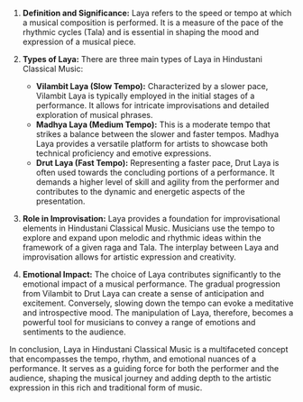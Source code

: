 

1. **Definition and Significance:**
   Laya refers to the speed or tempo at which a musical composition is performed. It is a measure of the pace of the rhythmic cycles (Tala) and is essential in shaping the mood and expression of a musical piece. 

2. **Types of Laya:**
   There are three main types of Laya in Hindustani Classical Music:
   - **Vilambit Laya (Slow Tempo):** Characterized by a slower pace, Vilambit Laya is typically employed in the initial stages of a performance. It allows for intricate improvisations and detailed exploration of musical phrases.
   - **Madhya Laya (Medium Tempo):** This is a moderate tempo that strikes a balance between the slower and faster tempos. Madhya Laya provides a versatile platform for artists to showcase both technical proficiency and emotive expressions.
   - **Drut Laya (Fast Tempo):** Representing a faster pace, Drut Laya is often used towards the concluding portions of a performance. It demands a higher level of skill and agility from the performer and contributes to the dynamic and energetic aspects of the presentation.

4. **Role in Improvisation:**
   Laya provides a foundation for improvisational elements in Hindustani Classical Music. Musicians use the tempo to explore and expand upon melodic and rhythmic ideas within the framework of a given raga and Tala. The interplay between Laya and improvisation allows for artistic expression and creativity.

5. **Emotional Impact:**
   The choice of Laya contributes significantly to the emotional impact of a musical performance. The gradual progression from Vilambit to Drut Laya can create a sense of anticipation and excitement. Conversely, slowing down the tempo can evoke a meditative and introspective mood. The manipulation of Laya, therefore, becomes a powerful tool for musicians to convey a range of emotions and sentiments to the audience.

In conclusion, Laya in Hindustani Classical Music is a multifaceted concept that encompasses the tempo, rhythm, and emotional nuances of a performance. It serves as a guiding force for both the performer and the audience, shaping the musical journey and adding depth to the artistic expression in this rich and traditional form of music.